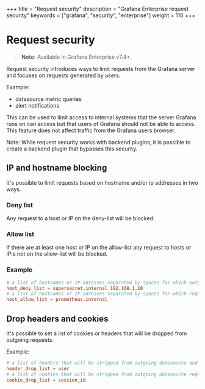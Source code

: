 +++
title = "Request security"
description = "Grafana Enterprise request security"
keywords = ["grafana", "security", "enterprise"]
weight = 110
+++

# Request security

> **Note:** Available in Grafana Enterprise v7.4+.

Request security introduces ways to limit requests from the Grafana server and focuses on requests generated by users.

Example:
- datasource metric queries
- alert notifications

This can be used to limit access to internal systems that the server Grafana runs on can access but that users of Grafana should not be able to access. This feature does not affect traffic from the Grafana users browser.

Note: While request security works with backend plugins, it is possible to create a backend plugin that bypasses this security.

## IP and hostname blocking

It's possible to limit requests based on hostname and/or ip addresses in two ways.

### Deny list

Any request to a host or IP on the deny-list will be blocked.

### Allow list

If there are at least one host or IP on the allow-list any request to hosts or IP:s not on the allow-list will be blocked.

### Example

```toml
# a list of hostnames or IP adresses separated by spaces for which outgoing requests will be blocked
host_deny_list = supersecret.internal 192.168.1.10
# a list of hostnames or IP adresses separated by spaces for which requests will be allowed, all other requests will be blocked
host_allow_list = prometheus.internal

```

## Drop headers and cookies

It's possible to set a list of cookies or headers that will be dropped from outgoing requests.

Example:

```toml
# a list of headers that will be stripped from outgoing datasource and alerting requests
header_drop_list = user
# a list of cookies that will be stripped from outgoing datasource requests (case sensitive)
cookie_drop_list = session_id
```
